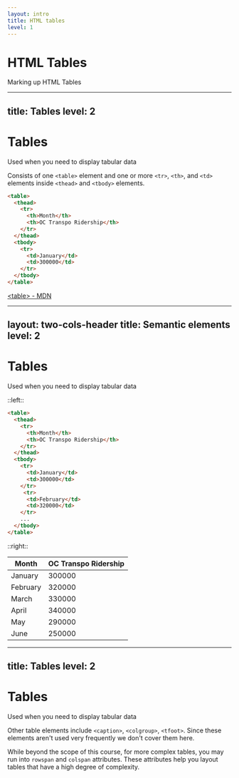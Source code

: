```yaml
---
layout: intro
title: HTML tables
level: 1
---
```


# HTML Tables

Marking up HTML Tables



---
title: Tables
level: 2
---

# Tables
Used when you need to display tabular data

Consists of one `<table>` element and one or more `<tr>`, `<th>`, and `<td>` elements inside `<thead>` and `<tbody>` elements.


```html
<table>
  <thead>
    <tr>
      <th>Month</th>
      <th>OC Transpo Ridership</th>
    </tr>
  </thead>
  <tbody>
    <tr>
      <td>January</td>
      <td>300000</td>
    </tr>
  </tbody>
</table>
```

<div class="text-sm">

[\<table> - MDN](https://developer.mozilla.org/en-US/docs/Web/HTML/Element/table)

</div>

<!-- 

Slide notes: 

* Although HTML allows it, you should only have one <h1> on the page

-->

---
layout: two-cols-header
title: Semantic elements
level: 2
---

# Tables
Used when you need to display tabular data

::left::

```html
<table>
  <thead>
    <tr>
      <th>Month</th>
      <th>OC Transpo Ridership</th>
    </tr>
  </thead>
  <tbody>
    <tr>
      <td>January</td>
      <td>300000</td>
    </tr>
     <tr>
      <td>February</td>
      <td>320000</td>
    </tr>
    ...
  </tbody>
</table>
```

::right::

<table>
  <thead>
    <tr>
      <th><strong>Month</strong></th>
      <th><strong>OC Transpo Ridership</strong></th>
    </tr>
  </thead>
  <tbody>
    <tr>
      <td>January</td>
      <td>300000</td>
    </tr>
    <tr>
      <td>February</td>
      <td>320000</td>
    </tr>
    <tr>
      <td>March</td>
      <td>330000</td>
    </tr>
    <tr>
      <td>April</td>
      <td>340000</td>
    </tr>
    <tr>
      <td>May</td>
      <td>290000</td>
    </tr>
    <tr>
      <td>June</td>
      <td>250000</td>
    </tr>
  </tbody>
</table>


---
title: Tables
level: 2
---

# Tables
Used when you need to display tabular data

Other table elements include `<caption>`, `<colgroup>`, `<tfoot>`. Since these elements aren't used very frequently we don't cover them here.

While beyond the scope of this course, for more complex tables, you may run into `rowspan` and `colspan` attributes. These attributes help you layout tables that have a high degree of complexity. 
